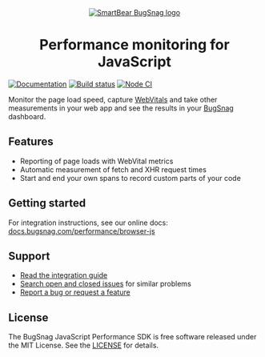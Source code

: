 <div align="center">
  <a href="https://www.bugsnag.com/platforms/javascript">
    <picture>
      <source media="(prefers-color-scheme: dark)" srcset="https://assets.smartbear.com/m/3dab7e6cf880aa2b/original/BugSnag-Repository-Header-Dark.svg">
      <img alt="SmartBear BugSnag logo" src="https://assets.smartbear.com/m/3945e02cdc983893/original/BugSnag-Repository-Header-Light.svg">
    </picture>
  </a>
  <h1>Performance monitoring for JavaScript</h1>
</div>

[![Documentation](https://img.shields.io/badge/documentation-latest-blue.svg)](https://docs.bugsnag.com/performance/browser-js/)
[![Build status](https://badge.buildkite.com/a1ed35adfab0cd5f2c0030cc54961209cb720aa5ed2284cb73.svg?branch=main)](https://buildkite.com/bugsnag/bugsnag-js-performance)
[![Node CI](https://github.com/bugsnag/bugsnag-js-performance/actions/workflows/node-ci.yml/badge.svg)](https://github.com/bugsnag/bugsnag-js-performance/actions/workflows/node-ci.yml)

Monitor the page load speed, capture [WebVitals](https://web.dev/vitals/) and take other measurements in your web app and see the results in your [BugSnag](https://www.bugsnag.com) dashboard.

## Features

- Reporting of page loads with WebVital metrics
- Automatic measurement of fetch and XHR request times
- Start and end your own spans to record custom parts of your code

## Getting started

For integration instructions, see our online docs: [docs.bugsnag.com/performance/browser-js](https://docs.bugsnag.com/performance/web)

## Support
* [Read the integration guide](https://docs.bugsnag.com/performance/browser-js/)
* [Search open and closed issues](https://github.com/bugsnag/bugsnag-js-performance/issues?utf8=✓&q=is%3Aissue) for similar problems
* [Report a bug or request a feature](https://github.com/bugsnag/bugsnag-js-performance/issues/new)

## License

The BugSnag JavaScript Performance SDK is free software released under the MIT License. See the [LICENSE](https://github.com/bugsnag/bugsnag-js-performance/blob/master/LICENSE) for details.